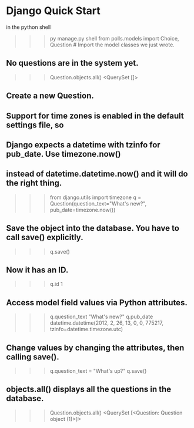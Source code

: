 # Django Quick Start

in the python shell 
>>> py manage.py shell
>>> from polls.models import Choice, Question  # Import the model classes we just wrote.

## No questions are in the system yet.
>>> Question.objects.all()
<QuerySet []>

## Create a new Question.
## Support for time zones is enabled in the default settings file, so
## Django expects a datetime with tzinfo for pub_date. Use timezone.now()
## instead of datetime.datetime.now() and it will do the right thing.
>>> from django.utils import timezone
>>> q = Question(question_text="What's new?", pub_date=timezone.now())

## Save the object into the database. You have to call save() explicitly.
>>> q.save()

## Now it has an ID.
>>> q.id
1

## Access model field values via Python attributes.
>>> q.question_text
"What's new?"
>>> q.pub_date
datetime.datetime(2012, 2, 26, 13, 0, 0, 775217, tzinfo=datetime.timezone.utc)

## Change values by changing the attributes, then calling save().
>>> q.question_text = "What's up?"
>>> q.save()

## objects.all() displays all the questions in the database.
>>> Question.objects.all()
<QuerySet [<Question: Question object (1)>]>